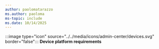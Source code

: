 ```yaml
---
author: paolomatarazzo
ms.author: paoloma
ms-topic: include
ms.date: 10/14/2025
---
```


:::image type="icon" source="../../media/icons/admin-center/devices.svg" border="false"::: **Device platform requirements**